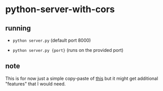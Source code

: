 # python-server-with-cors

## running

- `python server.py` (default port 8000)

- `python server.py {port}` (runs on the provided port)

## note

This is for now just a simple copy-paste of [this](https://stackoverflow.com/a/21957017) but it might get additional "features" that I would need.
